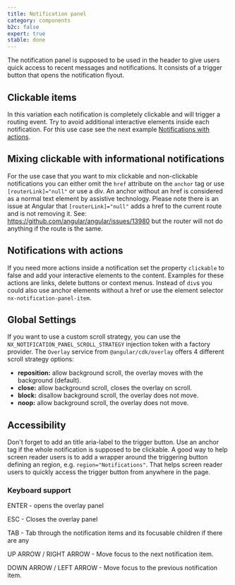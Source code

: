 ```yaml
---
title: Notification panel
category: components
b2c: false
expert: true
stable: done
---
```


The notification panel is supposed to be used in the header to give users quick access to recent messages and notifications. It consists of a trigger button that opens the notification flyout.

## Clickable items

In this variation each notification is completely clickable and will trigger a routing event. Try to avoid additional interactive elements inside each notification. For this use case see the next example [Notifications with actions](./documentation/notification-panel/overview#notifications-with-actions).

<!-- example(notification-panel-clickable) -->

## Mixing clickable with informational notifications

For the use case that you want to mix clickable and non-clickable notifications you can either omit the `href` attribute on the `anchor` tag or use `[routerLink]="null"` or use a div. An anchor without an href is considered as a normal text element by assistive technology. Please note there is an issue at Angular that `[routerLink]="null"` adds a href to the current route and is not removing it. See: https://github.com/angular/angular/issues/13980 but the router will not do anything if the route is the same.

<!-- example(notification-panel-mixed) -->

## Notifications with actions

If you need more actions inside a notification set the property `clickable` to false and add your interactive elements to the content. Examples for these actions are links, delete buttons or context menus. Instead of `div`s you could also use anchor elements without a href or use the element selector `nx-notification-panel-item`.

<!-- example(notification-panel-actions) -->

## Global Settings

If you want to use a custom scroll strategy, you can use the `NX_NOTIFICATION_PANEL_SCROLL_STRATEGY` injection token with a factory provider. The `Overlay` service from `@angular/cdk/overlay` offers 4 different scroll strategy options:

-   **reposition:** allow background scroll, the overlay moves with the background (default).
-   **close:** allow background scroll, closes the overlay on scroll.
-   **block:** disallow background scroll, the overlay does not move.
-   **noop:** allow background scroll, the overlay does not move.

<!-- example(notification-panel-scroll-strategy-provider) -->

## Accessibility

Don't forget to add an title aria-label to the trigger button. Use an anchor tag if the whole notification is supposed to be clickable. A good way to help screen reader users is to add a wrapper around the triggering button defining an region, e.g. `region="Notifications"`. That helps screen reader users to quickly access the trigger button from anywhere in the page.

### Keyboard support

ENTER - opens the overlay panel

ESC - Closes the overlay panel

TAB - Tab through the notification items and its focusable children if there are any

UP ARROW / RIGHT ARROW - Move focus to the next notification item.

DOWN ARROW / LEFT ARROW - Move focus to the previous notification item.
